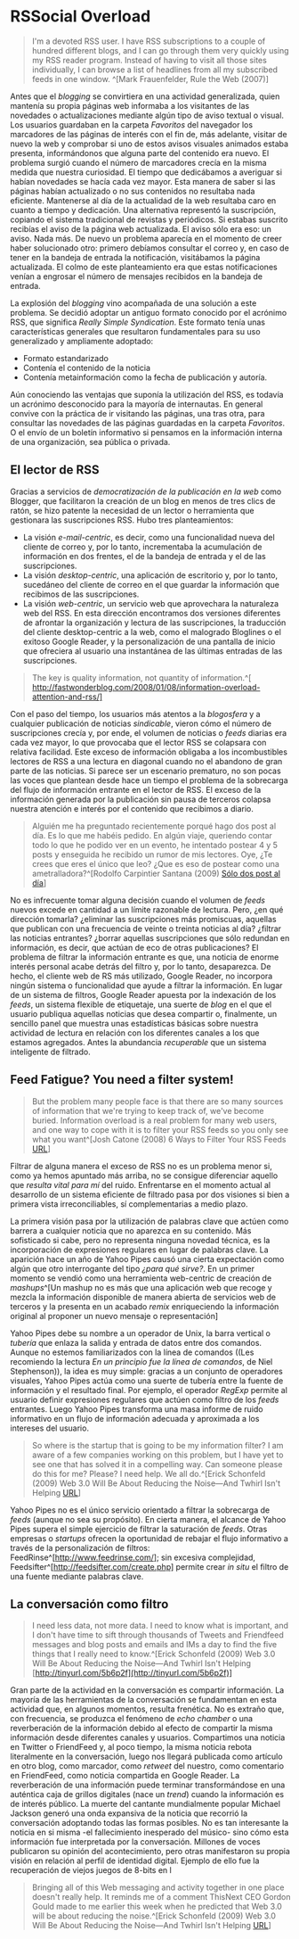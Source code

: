 # RSSocial Overload 

>I'm a devoted RSS user. I have RSS subscriptions to a couple of hundred different blogs, and I can go through them very quickly using my RSS reader program. Instead of having to visit all those sites individually, I can browse a list of headlines from all my subscribed feeds in one window. ^[Mark Frauenfelder, Rule the Web (2007)]

Antes que el *blogging* se convirtiera en una actividad generalizada, quien mantenía su propia páginas web informaba a los visitantes de las novedades o actualizaciones mediante algún tipo de aviso textual o visual. Los usuarios guardaban en la carpeta *Favoritos* del navegador los marcadores de las páginas de interés con el fin de, más adelante, visitar de nuevo la web y comprobar si uno de estos avisos visuales animados estaba presenta, informándonos que alguna parte del contenido era nuevo. El problema surgió cuando el número de marcadores crecía en la misma medida que nuestra curiosidad. El tiempo que dedicábamos a averiguar si habían novedades se hacía cada vez mayor. Esta manera de saber si las páginas habían actualizado o no sus contenidos no resultaba nada eficiente. Mantenerse al día de la actualidad de la web resultaba caro en cuanto a tiempo y dedicación. Una alternativa representó la suscripción, copiando el sistema tradicional de revistas y periódicos. Si estabas suscrito recibías el aviso de la página web actualizada. El aviso sólo era eso: un aviso. Nada más. De nuevo un problema aparecía en el momento de creer haber solucionado otro: primero debíamos consultar el correo y, en caso de tener en la bandeja de entrada la notificación, visitábamos la página actualizada. El colmo de este planteamiento era que estas notificaciones venían a engrosar el número de mensajes recibidos en la bandeja de entrada. 
 
La explosión del *blogging* vino acompañada de una solución a este problema. Se decidió adoptar un antiguo formato conocido por el acrónimo RSS, que significa *Really Simple Syndication*. Este formato tenía unas características generales que resultaron fundamentales para su uso generalizado y ampliamente adoptado:

  * Formato estandarizado
  * Contenía el contenido de la noticia
  * Contenía metainformación como la fecha de publicación y autoría.

Aún conociendo las ventajas que suponía la utilización del RSS, es todavía un acrónimo desconocido para la mayoría de internautas. En general convive con la práctica de ir visitando las páginas, una tras otra, para consultar las novedades de las páginas guardadas en la carpeta *Favoritos*. O el envío de un boletín informativo si pensamos en la información interna de una organización, sea pública o privada.

## El lector de RSS 

Gracias a servicios de *democratización de la publicación en la web* como Blogger, que facilitaron la creación de un blog en menos de tres clics de ratón, se hizo patente la necesidad de un lector o herramienta que gestionara las suscripciones RSS. Hubo tres planteamientos:
  
* La visión _e-mail-centric_, es decir, como una funcionalidad nueva del cliente de correo y, por lo tanto, incrementaba la acumulación de información en dos frentes, el de la bandeja de entrada y el de las suscripciones.
* La visión _desktop-centric_, una aplicación de escritorio y, por lo tanto, sucedáneo del cliente de correo en el que guardar la información que recibimos de las suscripciones.
* La visión _web-centric_, un servicio web que aprovechara la naturaleza web del RSS. En esta dirección encontramos dos versiones diferentes de afrontar la organización y lectura de las suscripciones, la traducción del cliente desktop-centric a la web, como el malogrado Bloglines o el exitoso Google Reader, y la personalización de una pantalla de inicio que ofreciera al usuario una instantánea de las últimas entradas de las suscripciones.

>The key is quality information, not quantity of information.^[ http://fastwonderblog.com/2008/01/08/information-overload-attention-and-rss/]

Con el paso del tiempo, los usuarios más atentos a la *blogosfera* y a cualquier publicación de noticias *sindicable*, vieron cómo el número de suscripciones crecía y, por ende, el volumen de noticias o *feeds* diarias era cada vez mayor, lo que provocaba que el lector RSS se colapsara con relativa facilidad. Este exceso de información obligaba a los incombustibles lectores de RSS a una lectura en diagonal cuando no el abandono de gran parte de las noticias. Si parece ser un escenario prematuro, no son pocas las voces que plantean desde hace un tiempo el problema de la sobrecarga del flujo de información entrante en el lector de RSS. El exceso de la información generada por la publicación sin pausa de terceros colapsa nuestra atención e interés por el contenido que recibimos a diario.

>Alguién me ha preguntado recientemente porqué hago dos post al día. Es lo que me habéis pedido. En algún viaje, queriendo contar todo lo que he podido ver en un evento, he intentado postear 4 y 5 posts y enseguida he recibido un rumor de mis lectores. Oye, ¿Te crees que eres el único que leo? ¿Que es eso de postear como una ametralladora?^[Rodolfo Carpintier Santana (2009) [Sólo dos post al día](http://rodolfocarpintier.com/post/2009/03/16/solo-dos-post-al-dia)]

No es infrecuente tomar alguna decisión cuando el volumen de *feeds* nuevos excede en cantidad a un límite razonable de lectura. Pero, ¿en qué dirección tomarla? ¿eliminar las suscripciones más promiscuas, aquellas que publican con una frecuencia de veinte o treinta noticias al día? ¿filtrar las noticias entrantes? ¿borrar aquellas suscripciones que sólo redundan en información, es decir, que actúan de eco de otras publicaciones? El problema de filtrar la información entrante es que, una noticia de enorme interés personal acabe detrás del filtro y, por lo tanto, desaparezca. De hecho, el cliente web de RS más utilizado, Google Reader, no incorpora ningún sistema o funcionalidad que ayude a filtrar la información. En lugar de un sistema de filtros, Google Reader apuesta por la indexación de los *feeds*, un sistema flexible de etiquetaje, una suerte de *blog* en el que el usuario publiqua aquellas noticias que desea compartir o, finalmente, un sencillo panel que muestra unas estadísticas básicas sobre nuestra actividad de lectura en relación con los diferentes canales a los que estamos agregados. Antes la abundancia *recuperable*  que un sistema inteligente de filtrado.

## Feed Fatigue? You need a filter system!


>But the problem many people face is that there are so many sources of information that we're trying to keep track of, we've become buried. Information overload is a real problem for many web users, and one way to cope with it is to filter your RSS feeds so you only see what you want^[Josh Catone  (2008) 6 Ways to Filter Your RSS Feeds [URL](http://www.readwriteweb.com/archives/6_ways_to_filter_your_rss_feeds.php)]

Filtrar de alguna manera el exceso de RSS no es un problema menor si, como ya hemos apuntado más arriba, no se consigue diferenciar aquello que *resulta vital para mí* del ruido. Enfrentarse en el momento actual al desarrollo de un sistema eficiente de filtrado pasa por dos visiones si bien a primera vista irreconciliables, sí complementarias a medio plazo.

La primera visión pasa por la utilización de palabras clave que actúen como barrera a cualquier noticia que no aparezca en su contenido. Más sofisticado si cabe, pero no representa ninguna novedad técnica, es la incorporación de expresiones regulares en lugar de palabras clave. La aparición hace un año de Yahoo Pipes causó una cierta expectación como algún que otro interrogante del tipo *¿para qué sirve?*. En un primer momento se vendió como una herramienta web-centric de creación de *mashups*^[Un mashup no es más que una aplicación web que recoge y mezcla la información disponible de manera abierta de servicios web de terceros y la presenta en un acabado *remix* enriqueciendo la información original al proponer un nuevo mensaje o representación]

Yahoo Pipes debe su nombre a un operador de Unix, la barra vertical o *tubería* que enlaza la salida y entrada de datos entre dos comandos. Aunque no estemos familiarizados con la línea de comandos ((Les recomiendo la lectura *En un principio fue la línea de comandos*, de Niel Stephenson)), la idea es muy simple: gracias a un conjunto de operadores visuales, Yahoo Pipes actúa como una suerte de tubería entre la fuente de información y el resultado final. Por ejemplo, el operador *RegExp* permite al usuario definir expresiones regulares que actúen como filtro de los *feeds* entrantes. Luego Yahoo Pipes transforma una masa informe de ruido informativo en un flujo de información adecuada y aproximada a los intereses del usuario.

>So where is the startup that is going to be my information filter? I am aware of a few companies working on this problem, but I have yet to see one that has solved it in a compelling way. Can someone please do this for me? Please? I need help. We all do.^[Erick Schonfeld (2009) Web 3.0 Will Be About Reducing the Noise—And Twhirl Isn't Helping [URL](http://tinyurl.com/5q2ag5)]


Yahoo Pipes no es el único servicio orientado a filtrar la sobrecarga de *feeds* (aunque no sea su propósito). En cierta manera, el alcance de Yahoo Pipes supera el simple ejercicio de filtrar la saturación de *feeds*. Otras empresas o *startups* ofrecen la oportunidad de rebajar el flujo informativo a través de la personalización de filtros: FeedRinse^[http://www.feedrinse.com/]; sin excesiva complejidad, Feedsifter^[http://feedsifter.com/create.php] permite crear *in situ* el filtro de una fuente mediante palabras clave. 

## La conversación como filtro 

>I need less data, not more data. I need to know what is important, and I don't have time to sift through thousands of Tweets and Friendfeed messages and blog posts and emails and IMs a day to find the five things that I really need to know.^[Erick Schonfeld (2009) Web 3.0 Will Be About Reducing the Noise—And Twhirl Isn't Helping [http://tinyurl.com/5b6p2f](http://tinyurl.com/5b6p2f)]


Gran parte de la actividad en la conversación es compartir información. La mayoría de las herramientas de la conversación se fundamentan en esta actividad que, en algunos momentos, resulta frenética. No es extraño que, con frecuencia, se produzca el fenómeno de *echo chamber* o una reverberación de la información debido al efecto de compartir la misma información desde diferentes canales y usuarios. Compartimos una noticia en Twitter o FriendFeed y, al poco tiempo, la misma noticia rebota literalmente en la conversación, luego nos llegará publicada como artículo en otro blog, como marcador, como *retweet* del nuestro, como comentario en FriendFeed, como noticia compartida en Google Reader. La reverberación de una información puede terminar transformándose en una auténtica caja de grillos digitales (nace un *trend*) cuando la información es de interés público. La muerte del cantante mundialmente popular Michael Jackson generó una onda expansiva de la noticia que recorrió la conversación adoptando todas las formas posibles. No es tan interesante la noticia en si misma -el fallecimiento inesperado del músico- sino cómo esta información fue interpretada por la conversación. Millones de voces publicaron su opinión del acontecimiento, pero otras manifestaron su propia visión en relación al perfil de identidad digital. Ejemplo de ello fue la recuperación de viejos juegos de 8-bits en l 


>Bringing all of this Web messaging and activity together in one place doesn't really help. It reminds me of a comment ThisNext CEO Gordon Gould made to me earlier this week when he predicted that Web 3.0 will be about reducing the noise.^[Erick Schonfeld (2009) Web 3.0 Will Be About Reducing the Noise—And Twhirl Isn't Helping [URL](http://tinyurl.com/5q2ag5)]





<!--

Es posible filtrar: http://mashable.com/2009/07/03/twitter-filter/








## Social Fatigue

>I think the Feed is finally getting to me. Lately all I seem to be talking about are the following: Twitter, the iPhone, the Kindle, web hosting platforms, blogging, Facebook vanity URLs^[http://elanaroth.com/2009/06/22/overload/]






## Filtrar la conversación








## FriendFeed, ¿el filtro de la conversación?

>Neoligism: UPDATE SLUT (n); one who promiscuously posts self-status blurbs to multiple svcs (Twitter, pownce, fb) all at once.^[http://twitter.com/xenijardin/statuses/264534072]

¿Es Twitter quien matará el RSS? * http://www.twistimage.com/blog/archives/twitter-is-going-to-kill-rss/


En adelante, la información no la recibiremos siguiendo el método tradicional de las suscripciones. Quienes publiquen la información se encargaran de filtrarla; no me suscribo a una página, sino a una conversación que me proporcione más información

No me centraré a una canal, o web, sino a una tendencia. Si sólo me interesa un argumento, a través de los trends de Twitter puedo acceder a una información de enlaces, páginas, eventos, curiosidades, es decir, de alguna manera, mucho mayor que no mediante la sindicación a 100 ó 150 canales. 

En este sentido, las búsquedas en servicios de life streaming como FriendFeed ayudarían a ir en este camino:

* Escuchar la conversación desde los diferentes servicios de publicación a tiempo real de cada una de las voces
* Aprovechar los filtros que permite la misma herramientas: búsquedas personalizadas.
* Aprovechar el juego de eco que proporciona muchas voces (fenómeno de los RT en Twitter) en el juego de la atención a una noticia. Relevancia por las veces que aparece

Según Catone ([2008](http://www.readwriteweb.com/archives/visualizing_social_media_fatigue.php)), un elemento clave contra la fatiga digital que dibuja el diagrama de Shuttelworth es la portabilidad de la información personal, lo que permitiría la creación de espacios de agrupación de la información y mejore la gestión de nuestra atención. Catone recupera el concepto de [la economía de la atención](http://en.wikipedia.org/wiki/Attention_economy) que, en palabras de Iskold y MacManus ([2007](http://www.readwriteweb.com/archives/attention_economy_overview.php)), _Because of this information explosion, we no longer read - we skim_. No leemos siguiendo el sentido de lectura horizontal de izquierda a derecha sino _observamos_ o tomamos instantáneas del contenido que desechamos una vez realizadas. El ritmo de lectura y asmilación de la información que vamos recibiendo es comparable a la fotografía, de los procedimientos artesanales de la generación de la imagen al ultra consumo de creación/deshecho/publicación con la cámara digital: nuestra atención es cada vez más exigente o, en su contra, más pobre: no hay sobresaltos en la abundancia informativa; todo es un falso positivo (Iskold y MacManus, 2007).


>The point is that we all have difficulty managing information overload and our attention stream; however, we can't let this stop us from exploring new technologies and new ideas. The solution is not to avoid these new tools. Our focus should be on finding ways to better manage this stream of information in a way that increases, not decreases, our productivity.^[http://fastwonderblog.com/2008/01/08/information-overload-attention-and-rss/)]



La conversación y http://notifixio.us/ feedsqueezer: feedsqueezer provides sophisticated tools for the management of RSS feeds



-->

